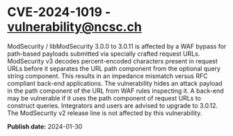 # CVE-2024-1019 - vulnerability@ncsc.ch

ModSecurity / libModSecurity 3.0.0 to 3.0.11 is affected by a WAF bypass for path-based payloads submitted via specially crafted request URLs. ModSecurity v3 decodes percent-encoded characters present in request URLs before it separates the URL path component from the optional query string component. This results in an impedance mismatch versus RFC compliant back-end applications. The vulnerability hides an attack payload in the path component of the URL from WAF rules inspecting it. A back-end may be vulnerable if it uses the path component of request URLs to construct queries. Integrators and users are advised to upgrade to 3.0.12. The ModSecurity v2 release line is not affected by this vulnerability.


**Publish date:** 2024-01-30
